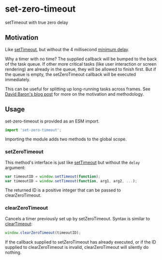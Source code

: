 # set-zero-timeout

setTimeout with true zero delay

## Motivation
Like [setTimeout], but without the 4 millisecond [minimum delay].

Why a timer with no time? The supplied callback will be bumped to the back
of the task queue. If other more critical tasks (like user interaction or
screen rendering) are already in the queue, they will be allowed to finish
first. But if the queue is empty, the setZeroTimeout callback will be executed
immediately.

This can be useful for splitting up long-running tasks across frames.
See [David Baron's blog post] for more on the motivation and methodology.

## Usage
set-zero-timeout is provided as an ESM import.
```javascript
import 'set-zero-timeout';
```

Importing the module adds two methods to the global scope.

### setZeroTimeout
This method's interface is just like [setTimeout] but without the `delay`
argument:
```javascript
var timeoutID = window.setTimeout(function);
var timeoutID = window.setTimeout(function, arg1, arg2, ...);
```

The returned ID is a positive integer that can be passed to clearZeroTimeout.

### clearZeroTimeout
Cancels a timer previously set up by setZeroTimeout. Syntax is similar to
[clearTimeout]:
```javascript
window.clearZeroTimeout(timeoutID);
```

If the callback supplied to setZeroTimeout has already executed, or if the
ID supplied to clearZeroTimeout is invalid, clearZeroTimeout will silently do
nothing.

[setTimeout]: https://developer.mozilla.org/en-US/docs/Web/API/WindowOrWorkerGlobalScope/setTimeout
[minimum delay]: https://html.spec.whatwg.org/multipage/timers-and-user-prompts.html#timers
[David Baron's blog post]: https://dbaron.org/log/20100309-faster-timeouts
[clearTimeout]: https://developer.mozilla.org/en-US/docs/Web/API/WindowOrWorkerGlobalScope/clearTimeout
